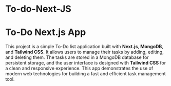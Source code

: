 # To-do-Next-JS
# To-Do Next.js App

This project is a simple To-Do list application built with **Next.js**, **MongoDB**, and **Tailwind CSS**. 
It allows users to manage their tasks by adding, editing, and deleting them. 
The tasks are stored in a MongoDB database for persistent storage, 
and the user interface is designed with **Tailwind CSS** for a clean and responsive experience. This app demonstrates the use of modern web technologies for building a fast and efficient task management tool.
